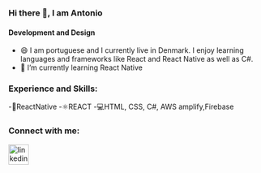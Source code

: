 ### Hi there 👋, I am Antonio
#### Development and Design


- 😄 I am portuguese and I currently live in Denmark. I enjoy learning languages and frameworks like React and React Native as well as C#.
- 🌱 I’m currently learning React Native 

### Experience and Skills: 

-📱ReactNative
-⚛REACT
-💻HTML, CSS, C#, AWS amplify,Firebase



### Connect with me: 
[<img src='https://cdn.jsdelivr.net/npm/simple-icons@3.0.1/icons/linkedin.svg' alt='linkedin' height='40'>](https://www.linkedin.com/in/antonioHCM/) 

